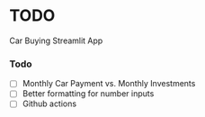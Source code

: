 # TODO
Car Buying Streamlit App

### Todo
- [ ] Monthly Car Payment vs. Monthly Investments
- [ ] Better formatting for number inputs
- [ ] Github actions